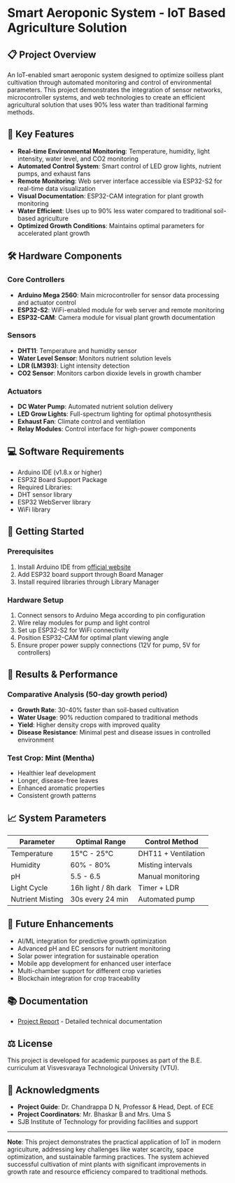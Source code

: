 # Smart Aeroponic System - IoT Based Agriculture Solution

## 📋 Project Overview
An IoT-enabled smart aeroponic system designed to optimize soilless plant cultivation through automated monitoring and control of environmental parameters. This project demonstrates the integration of sensor networks, microcontroller systems, and web technologies to create an efficient agricultural solution that uses 90% less water than traditional farming methods.

## 🎯 Key Features
- **Real-time Environmental Monitoring**: Temperature, humidity, light intensity, water level, and CO2 monitoring
- **Automated Control System**: Smart control of LED grow lights, nutrient pumps, and exhaust fans
- **Remote Monitoring**: Web server interface accessible via ESP32-S2 for real-time data visualization
- **Visual Documentation**: ESP32-CAM integration for plant growth monitoring
- **Water Efficient**: Uses up to 90% less water compared to traditional soil-based agriculture
- **Optimized Growth Conditions**: Maintains optimal parameters for accelerated plant growth

## 🛠️ Hardware Components

### Core Controllers
- **Arduino Mega 2560**: Main microcontroller for sensor data processing and actuator control
- **ESP32-S2**: WiFi-enabled module for web server and remote monitoring
- **ESP32-CAM**: Camera module for visual plant growth documentation

### Sensors
- **DHT11**: Temperature and humidity sensor
- **Water Level Sensor**: Monitors nutrient solution levels
- **LDR (LM393)**: Light intensity detection
- **CO2 Sensor**: Monitors carbon dioxide levels in growth chamber

### Actuators
- **DC Water Pump**: Automated nutrient solution delivery
- **LED Grow Lights**: Full-spectrum lighting for optimal photosynthesis
- **Exhaust Fan**: Climate control and ventilation
- **Relay Modules**: Control interface for high-power components

## 💻 Software Requirements
- Arduino IDE (v1.8.x or higher)
- ESP32 Board Support Package
- Required Libraries:
 - DHT sensor library
 - ESP32 WebServer library
 - WiFi library

## 🚀 Getting Started

### Prerequisites
1. Install Arduino IDE from [official website](https://www.arduino.cc/en/software)
2. Add ESP32 board support through Board Manager
3. Install required libraries through Library Manager

### Hardware Setup
1. Connect sensors to Arduino Mega according to pin configuration
2. Wire relay modules for pump and light control
3. Set up ESP32-S2 for WiFi connectivity
4. Position ESP32-CAM for optimal plant viewing angle
5. Ensure proper power supply connections (12V for pump, 5V for controllers)

## 🌱 Results & Performance

### Comparative Analysis (50-day growth period)
- **Growth Rate**: 30-40% faster than soil-based cultivation
- **Water Usage**: 90% reduction compared to traditional methods
- **Yield**: Higher density crops with improved quality
- **Disease Resistance**: Minimal pest and disease issues in controlled environment

### Test Crop: Mint (Mentha)
- Healthier leaf development
- Longer, disease-free leaves
- Enhanced aromatic properties
- Consistent growth patterns

## 📈 System Parameters

| Parameter | Optimal Range | Control Method |
|-----------|--------------|----------------|
| Temperature | 15°C - 25°C | DHT11 + Ventilation |
| Humidity | 60% - 80% | Misting intervals |
| pH | 5.5 - 6.5 | Manual monitoring |
| Light Cycle | 16h light / 8h dark | Timer + LDR |
| Nutrient Misting | 30s every 24 min | Automated pump |

## 🔄 Future Enhancements
- AI/ML integration for predictive growth optimization
- Advanced pH and EC sensors for nutrient monitoring
- Solar power integration for sustainable operation
- Mobile app development for enhanced user interface
- Multi-chamber support for different crop varieties
- Blockchain integration for crop traceability


## 📚 Documentation
- [Project Report](./docs/Project_Report.pdf) - Detailed technical documentation

## ⚖️ License
This project is developed for academic purposes as part of the B.E. curriculum at Visvesvaraya Technological University (VTU).

## 🙏 Acknowledgments
- **Project Guide**: Dr. Chandrappa D N, Professor & Head, Dept. of ECE
- **Project Coordinators**: Mr. Bhaskar B and Mrs. Uma S
- SJB Institute of Technology for providing facilities and support

---
**Note**: This project demonstrates the practical application of IoT in modern agriculture, addressing key challenges like water scarcity, space optimization, and sustainable farming practices. The system achieved successful cultivation of mint plants with significant improvements in growth rate and resource efficiency compared to traditional methods.